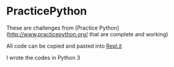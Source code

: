# PracticePython
These are challenges from [Practice Python](http://www.practicepython.org/ that are complete and working)

All code can be copied and pasted into [Repl.it](https://repl.it/)

I wrote the codes in Python 3 
